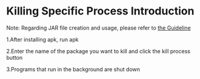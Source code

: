 # Killing Specific Process Introduction

Note: Regarding JAR file creation and usage, please refer to [the Guideline](https://github.com/PicoSupport/PicoSupport/blob/master/How_to_use_JAR_file_in_Unity_project_on_Pico_device.docx)

1.After installing apk, run apk

2.Enter the name of the package you want to kill and click the kill process button

3.Programs that run in the background are shut down


